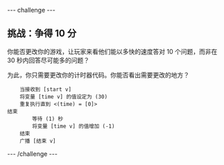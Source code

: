 --- challenge ---
## 挑战：争得 10 分
你能否更改你的游戏，让玩家来看他们能以多快的速度答对 10 个问题，而非在 30 秒内回答尽可能多的问题？

为此，你只需要更改你的计时器代码。你能否看出需要更改的地方？

```blocks
	当接收到 [start v]
	将变量 [time v] 的值设定为 (30)
	重复执行直到 <(time) = [0]>
结束
		等待 (1) 秒
		将变量 [time v] 的值增加 (-1)
	结束
	广播 [结束 v]
```




--- /challenge ---